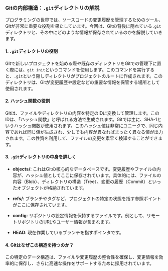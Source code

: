 ### Gitの内部構造：`.git`ディレクトリの解説

プログラミングの世界では、ソースコードの変更履歴を管理するためのツール、Gitが非常に重要な役割を果たしています。今回は、Gitの背後に隠れている`.git`ディレクトリと、その中にどのような情報が保存されているのかを解説していきます。

#### 1. `.git`ディレクトリの役割

Gitで新しいプロジェクトを始める際や既存のディレクトリをGitでの管理下に置く際には、`git init`というコマンドを使用します。このコマンドを実行すると、`.git`という隠しディレクトリがプロジェクトのルートに作成されます。このディレクトリは、Gitが変更履歴や設定などの重要な情報を保管する場所として使用されます。

#### 2. ハッシュ関数の役割

Gitは、ファイルやディレクトリの内容を特定のIDに変換して管理します。このIDは、「ハッシュ関数」と呼ばれる方法で生成されます。Gitでは主に、SHA-1というハッシュ関数が使用されます。このハッシュ値は非常にユニークで、同じ内容であれば同じ値が生成され、少しでも内容が異なればまったく異なる値が出力されます。この性質を利用して、ファイルの変更を素早く検知することができます。

#### 3. `.git`ディレクトリの中身を詳しく

- **objects/**: これはGitの核心的なデータベースです。変更履歴やファイルの内容が、ハッシュ値としてここに保存されています。具体的には、ファイルの内容（Blob）、ディレクトリの構造（Tree）、変更の履歴（Commit）といったオブジェクトが格納されています。
  
- **refs/**: ブランチやタグなど、プロジェクトの特定の状態を指す参照ポイントがここに保存されています。
  
- **config**: リポジトリの設定情報を保持するファイルです。例として、リモートリポジトリのURLやユーザー情報が含まれます。
  
- **HEAD**: 現在作業しているブランチを指すポインタです。

#### 4. Gitはなぜこの構造を持つのか？

この特定のデータ構造は、ファイルや変更履歴の整合性を確保し、変更情報を効率的に保存し、さらに高速な操作をサポートするために採用されています。
